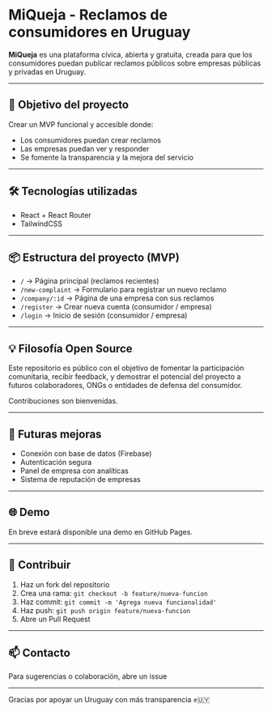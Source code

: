 # MiQueja - Reclamos de consumidores en Uruguay

**MiQueja** es una plataforma cívica, abierta y gratuita, creada para que los consumidores puedan publicar reclamos públicos sobre empresas públicas y privadas en Uruguay.

---

## 🚀 Objetivo del proyecto

Crear un MVP funcional y accesible donde:

- Los consumidores puedan crear reclamos  
- Las empresas puedan ver y responder  
- Se fomente la transparencia y la mejora del servicio  

---

## 🛠️ Tecnologías utilizadas

- React + React Router  
- TailwindCSS  

---

## 📦 Estructura del proyecto (MVP)

- `/` → Página principal (reclamos recientes)  
- `/new-complaint` → Formulario para registrar un nuevo reclamo  
- `/company/:id` → Página de una empresa con sus reclamos  
- `/register` → Crear nueva cuenta (consumidor / empresa)
- `/login` → Inicio de sesión (consumidor / empresa)  

---

## 💡 Filosofía Open Source

Este repositorio es público con el objetivo de fomentar la participación comunitaria, recibir feedback, y demostrar el potencial del proyecto a futuros colaboradores, ONGs o entidades de defensa del consumidor.

Contribuciones son bienvenidas.

---

## 📌 Futuras mejoras

- Conexión con base de datos (Firebase)  
- Autenticación segura 
- Panel de empresa con analíticas
- Sistema de reputación de empresas

---

## 🌐 Demo

En breve estará disponible una demo en GitHub Pages.

---

## 🤝 Contribuir

1. Haz un fork del repositorio  
2. Crea una rama: `git checkout -b feature/nueva-funcion`  
3. Haz commit: `git commit -m 'Agrega nueva funcionalidad'`  
4. Haz push: `git push origin feature/nueva-funcion`  
5. Abre un Pull Request  

---

## 📫 Contacto

Para sugerencias o colaboración, abre un issue

---

Gracias por apoyar un Uruguay con más transparencia ✊🇺🇾